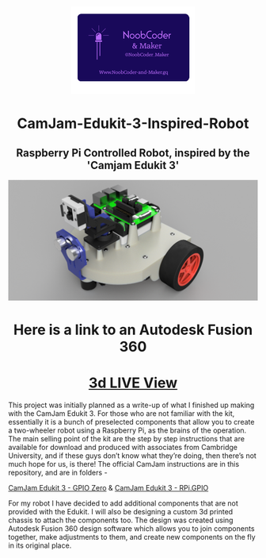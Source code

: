 <div>
  <p align="center">
  <img src="Images/NoobCoder_Logo_Icon.png">
  </p>
</div>

<div>
  <H1 align="center">CamJam-Edukit-3-Inspired-Robot</H1>
  <H2 align="center">Raspberry Pi Controlled Robot, inspired by the 'Camjam Edukit 3'</H2>
</div>

<div>
  <p align="center"><img src="Images/Robot_Base_v14_Topside.png"></p>
  <H1 align="center">Here is a link to an Autodesk Fusion 360</H1>
  <H1 align="center"><a href="https://a360.co/2DKW5AY/" target="_blank">3d LIVE View</a></H1>
</div>



This project was initially planned as a write-up of what I finished up making with the CamJam Edukit 3. For those who are not familiar with the kit, essentially it is a bunch of preselected components that allow you to create a two-wheeler robot using a Raspberry Pi, as the brains of the operation. The main selling point of the kit are the step by step instructions that are available for download and produced with associates from Cambridge University, and if these guys don’t know what they’re doing, then there’s not much hope for us, is there!
   The official CamJam instructions are in this repository, and are in folders - 
<div>
   <p>
     <a href="CamJam Edukit 3 - GPIO Zero" target="_blank">CamJam Edukit 3 - GPIO Zero</a>   &  
     <a href="CamJam Edukit 3 - RPi.GPIO" target="_blank">CamJam Edukit 3 - RPi.GPIO</a>
   </p>
</div>

   For my robot I have decided to add additional components that are not provided with the Edukit. I will also be designing a custom 3d printed chassis to attach the components too. The design was created using Autodesk Fusion 360 design software which allows you to join components together, make adjustments to them, and create new components on the fly in its original place.
